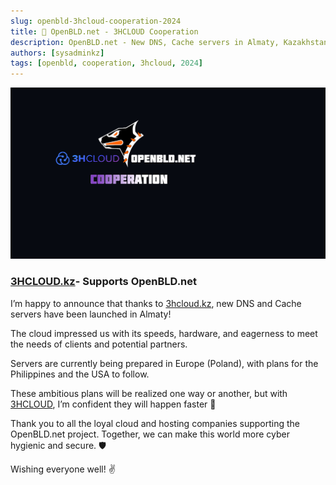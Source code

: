 ```yaml
---
slug: openbld-3hcloud-cooperation-2024
title: 🤝 OpenBLD.net - 3HCLOUD Cooperation
description: OpenBLD.net - New DNS, Cache servers in Almaty, Kazakhstan
authors: [sysadminkz]
tags: [openbld, cooperation, 3hcloud, 2024]
---
```


![OpenBLD.net presents: New Guaranteed Response System](images/openbld-3h-cooperation-2024.png)

### [3HCLOUD.kz](https://3hcloud.kz/)- Supports OpenBLD.net

I’m happy to announce that thanks to [3hcloud.kz](https://3hcloud.kz/), new DNS and Cache servers have been launched in Almaty!

The cloud impressed us with its speeds, hardware, and eagerness to meet the needs of clients and potential partners. 

Servers are currently being prepared in Europe (Poland), with plans for the Philippines and the USA to follow.

These ambitious plans will be realized one way or another, but with [3HCLOUD](https://3hcloud.kz/), I’m confident they will happen faster 🚀

Thank you to all the loyal cloud and hosting companies supporting the OpenBLD.net project. Together, we can make this world more cyber hygienic and secure. 🛡️

Wishing everyone well! ✌️
